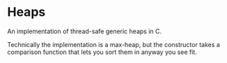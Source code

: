 Heaps
=====

An implementation of thread-safe generic heaps in C.

Technically the implementation is a max-heap, but the constructor takes a comparison function that lets you sort them in anyway you see fit.

